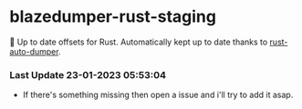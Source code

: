 # blazedumper-rust-staging

🚀 Up to date offsets for Rust. Automatically kept up to date thanks to [rust-auto-dumper](https://github.com/Akandesh/rust-auto-dumper).


### Last Update 23-01-2023 05:53:04
- If there's something missing then open a issue and i'll try to add it asap.